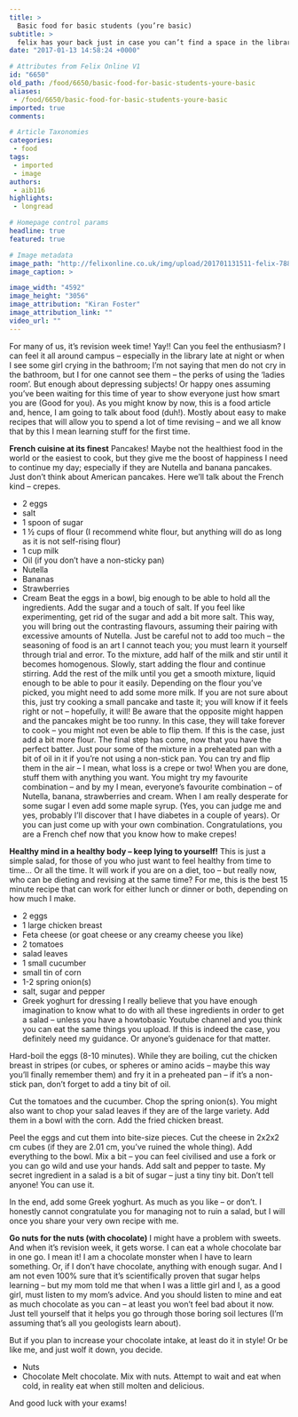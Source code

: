 ```yaml
---
title: >
  Basic food for basic students (you’re basic)
subtitle: >
  felix has your back just in case you can’t find a space in the library to study and you’re forced to stay home a.k.a no more library cafe food for you
date: "2017-01-13 14:58:24 +0000"

# Attributes from Felix Online V1
id: "6650"
old_path: /food/6650/basic-food-for-basic-students-youre-basic
aliases:
 - /food/6650/basic-food-for-basic-students-youre-basic
imported: true
comments:

# Article Taxonomies
categories:
 - food
tags:
 - imported
 - image
authors:
 - aib116
highlights:
 - longread

# Homepage control params
headline: true
featured: true

# Image metadata
image_path: "http://felixonline.co.uk/img/upload/201701131511-felix-7885846128_19f61ed706_o.jpg"
image_caption: >

image_width: "4592"
image_height: "3056"
image_attribution: "Kiran Foster"
image_attribution_link: ""
video_url: ""
---
```


For many of us, it’s revision week time! Yay!! Can you feel the enthusiasm? I can feel it all around campus – especially in the library late at night or when I see some girl crying in the bathroom; I’m not saying that men do not cry in the bathroom, but I for one cannot see them – the perks of using the ‘ladies room’.
But enough about depressing subjects! Or happy ones assuming you’ve been waiting for this time of year to show everyone just how smart you are (Good for you). As you might know by now, this is a food article and, hence, I am going to talk about food (duh!). Mostly about easy to make recipes that will allow you to spend a lot of time revising – and we all know that by this I mean learning stuff for the first time.

**French cuisine at its finest**
Pancakes! Maybe not the healthiest food in the world or the easiest to cook, but they give me the boost of happiness I need to continue my day; especially if they are Nutella and banana pancakes. Just don’t think about American pancakes. Here we’ll talk about the French kind – crepes.
 - 2 eggs
 - salt
 - 1 spoon of sugar
 - 1 ½ cups of flour (I recommend white flour, but anything will do as long as it is not self-rising flour)
 - 1 cup milk
 - Oil (if you don’t have a non-sticky pan)
 - Nutella
 - Bananas
 - Strawberries
 - Cream
Beat the eggs in a bowl, big enough to be able to hold all the ingredients. Add the sugar and a touch of salt. If you feel like experimenting, get rid of the sugar and add a bit more salt. This way, you will bring out the contrasting flavours, assuming their pairing with excessive amounts of Nutella. Just be careful not to add too much – the seasoning of food is an art I cannot teach you; you must learn it yourself through trial and error.
To the mixture, add half of the milk and stir until it becomes homogenous. Slowly, start adding the flour and continue stirring. Add the rest of the milk until you get a smooth mixture, liquid enough to be able to pour it easily. Depending on the flour you’ve picked, you might need to add some more milk. If you are not sure about this, just try cooking a small pancake and taste it; you will know if it feels right or not – hopefully, it will! Be aware that the opposite might happen and the pancakes might be too runny. In this case, they will take forever to cook – you might not even be able to flip them. If this is the case, just add a bit more flour.
The final step has come, now that you have the perfect batter. Just pour some of the mixture in a preheated pan with a bit of oil in it if you’re not using a non-stick pan. You can try and flip them in the air – I mean, what loss is a crepe or two!
When you are done, stuff them with anything you want. You might try my favourite combination – and by my I mean, everyone’s favourite combination – of Nutella, banana, strawberries and cream. When I am really desperate for some sugar I even add some maple syrup. (Yes, you can judge me and yes, probably I’ll discover that I have diabetes in a couple of years). Or you can just come up with your own combination.
Congratulations, you are a French chef now that you know how to make crepes!

**Healthy mind in a healthy body – keep lying to yourself!**
This is just a simple salad, for those of you who just want to feel healthy from time to time... Or all the time. It will work if you are on a diet, too – but really now, who can be dieting and revising at the same time? For me, this is the best 15 minute recipe that can work for either lunch or dinner or both, depending on how much I make.
 - 2 eggs
 - 1 large chicken breast
 - Feta cheese (or goat cheese or any creamy cheese you like)
 - 2 tomatoes
 - salad leaves
 - 1 small cucumber
 - small tin of corn
 - 1-2 spring onion(s)
 - salt, sugar and pepper
 - Greek yoghurt for dressing
I really believe that you have enough imagination to know what to do with all these ingredients in order to get a salad – unless you have a howtobasic Youtube channel and you think you can eat the same things you upload. If this is indeed the case, you definitely need my guidance. Or anyone’s guidenace for that matter.

Hard-boil the eggs (8-10 minutes). While they are boiling, cut the chicken breast in stripes (or cubes, or spheres or amino acids – maybe this way you’ll finally remember them) and fry it in a preheated pan – if it’s a non-stick pan, don’t forget to add a tiny bit of oil.

Cut the tomatoes and the cucumber. Chop the spring onion(s). You might also want to chop your salad leaves if they are of the large variety. Add them in a bowl with the corn. Add the fried chicken breast.

Peel the eggs and cut them into bite-size pieces. Cut the cheese in 2x2x2 cm cubes (if they are 2.01 cm, you’ve ruined the whole thing).
Add everything to the bowl. Mix a bit – you can feel civilised and use a fork or you can go wild and use your hands. Add salt and pepper to taste. My secret ingredient in a salad is a bit of sugar – just a tiny tiny bit. Don’t tell anyone! You can use it.

In the end, add some Greek yoghurt. As much as you like – or don’t. I honestly cannot congratulate you for managing not to ruin a salad, but I will once you share your very own recipe with me.

**Go nuts for the nuts (with chocolate)**
I might have a problem with sweets. And when it’s revision week, it gets worse. I can eat a whole chocolate bar in one go. I mean it! I am a chocolate monster when I have to learn something. Or, if I don’t have chocolate, anything with enough sugar.  And I am not even 100% sure that it’s scientifically proven that sugar helps learning – but my mom told me that when I was a little girl and I, as a good girl, must listen to my mom’s advice. And you should listen to mine and eat as much chocolate as you can – at least you won’t feel bad about it now. Just tell yourself that it helps you go through those boring soil lectures (I’m assuming that’s all you geologists learn about).

But if you plan to increase your chocolate intake, at least do it in style! Or be like me, and just wolf it down, you decide.
 - Nuts
 - Chocolate
Melt chocolate. Mix with nuts. Attempt to wait and eat when cold, in reality eat when still molten and delicious.

And good luck with your exams!
